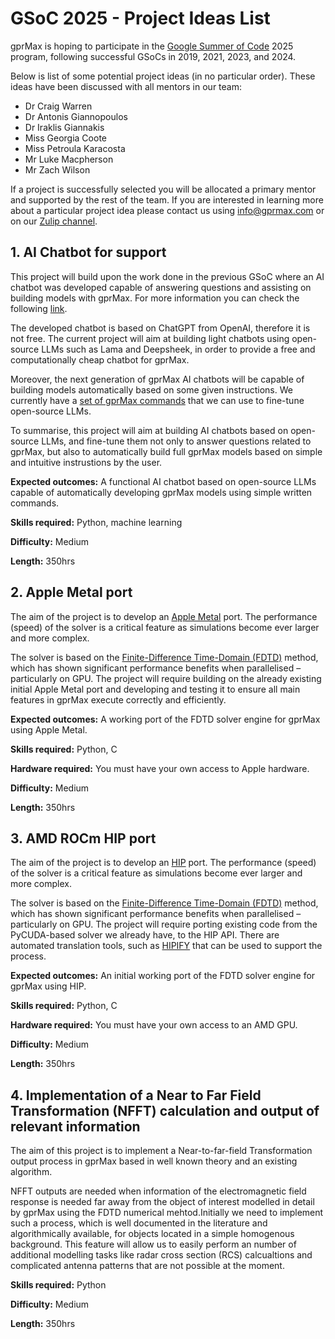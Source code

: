 # GSoC 2025 - Project Ideas List

gprMax is hoping to participate in the [Google Summer of Code](https://summerofcode.withgoogle.com) 2025 program, following successful GSoCs in 2019, 2021, 2023, and 2024. 

Below is list of some potential project ideas (in no particular order). These ideas have been discussed with all mentors in our team: 
- Dr Craig Warren
- Dr Antonis Giannopoulos
- Dr Iraklis Giannakis
- Miss Georgia Coote
- Miss Petroula Karacosta
- Mr Luke Macpherson
- Mr Zach Wilson

If a project is successfully selected you will be allocated a primary mentor and supported by the rest of the team. If you are interested in learning more about a particular project idea please contact us using [info@gprmax.com](mailto:info@gprmax.com) or on our [Zulip channel](https://gprmax.zulipchat.com/join/stpagw5qy775k7p2tcjkkk4q/). 


## 1. AI Chatbot for support

This project will build upon the work done in the previous GSoC where an AI chatbot was developed capable of answering questions and assisting on building models with gprMax. For more information you can check the following [link](https://github.com/eddieleejw/gprmax_chatbot).

The developed chatbot is based on ChatGPT from OpenAI, therefore it is not free. The current project will aim at building light chatbots using open-source LLMs such as Lama and Deepsheek, in order to provide a free and computationally cheap chatbot for gprMax. 

Moreover, the next generation of gprMax AI chatbots will be capable of building models automatically based on some given instructions. We currently have a [set of gprMax commands](https://huggingface.co/datasets/IraGia/gprMax_Train) that we can use to fine-tune open-source LLMs. 

To summarise, this project will aim at building AI chatbots based on open-source LLMs, and fine-tune them not only to answer questions related to gprMax, but also to automatically build full gprMax models based on simple and intuitive instrustions by the user.

**Expected outcomes:** A functional AI chatbot based on open-source LLMs capable of automatically developing gprMax models using simple written commands.

**Skills required:** Python, machine learning

**Difficulty:** Medium

**Length:** 350hrs


## 2. Apple Metal port

The aim of the project is to develop an [Apple Metal](https://developer.apple.com/metal/) port. The performance (speed) of the solver is a critical feature as simulations become ever larger and more complex.

The solver is based on the [Finite-Difference Time-Domain (FDTD)](https://en.wikipedia.org/wiki/Finite-difference_time-domain_method) method, which has shown significant performance benefits when parallelised – particularly on GPU. The project will require building on the already existing initial Apple Metal port and developing and testing it to ensure all main features in gprMax execute correctly and efficiently.

**Expected outcomes:** A working port of the FDTD solver engine for gprMax using Apple Metal.

**Skills required:** Python, C

**Hardware required:** You must have your own access to Apple hardware.

**Difficulty:** Medium

**Length:** 350hrs


## 3. AMD ROCm HIP port

The aim of the project is to develop an [HIP](https://github.com/ROCm/HIP) port. The performance (speed) of the solver is a critical feature as simulations become ever larger and more complex.

The solver is based on the [Finite-Difference Time-Domain (FDTD)](https://en.wikipedia.org/wiki/Finite-difference_time-domain_method) method, which has shown significant performance benefits when parallelised – particularly on GPU. The project will require porting existing code from the PyCUDA-based solver we already have, to the HIP API. There are automated translation tools, such as [HIPIFY](https://github.com/ROCm/HIPIFY) that can be used to support the process.

**Expected outcomes:** An initial working port of the FDTD solver engine for gprMax using HIP.

**Skills required:** Python, C

**Hardware required:** You must have your own access to an AMD GPU.

**Difficulty:** Medium

**Length:** 350hrs


## 4. Implementation of a Near to Far Field Transformation (NFFT) calculation and output of relevant information

The aim of this project is to implement a Near-to-far-field Transformation output process in gprMax based in well known theory and an existing algorithm. 

NFFT outputs are needed when information of the electromagnetic field response is needed far away from the object of interest modelled in detail by gprMax using the FDTD numerical mehtod.Initially we need to implement such a process, which is well documented in the literature and algorithmically available, for objects located in a simple homogenous background. This feature will allow us to easily perform an number of additional modelling tasks like radar cross section (RCS) calcualtions and complicated antenna patterns that are not possible at the moment. 

**Skills required:** Python

**Difficulty:** Medium

**Length:** 350hrs
